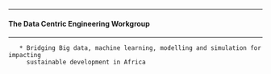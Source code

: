 --------------------------------------------------

#### The Data Centric Engineering Workgroup

------------------------------------------------

       * Bridging Big data, machine learning, modelling and simulation for impacting 
         sustainable development in Africa 


